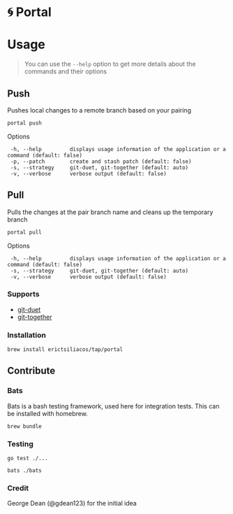 # 🌀 Portal

# Usage

> You can use the `--help` option to get more details about the commands and their options

## Push

Pushes local changes to a remote branch based on your pairing

```bash
portal push
```

Options

```
 -h, --help         displays usage information of the application or a command (default: false)
 -p, --patch        create and stash patch (default: false)
 -s, --strategy     git-duet, git-together (default: auto)
 -v, --verbose      verbose output (default: false)
```

## Pull

Pulls the changes at the pair branch name and cleans up the temporary branch

```bash
portal pull
```

Options

```
 -h, --help         displays usage information of the application or a command (default: false)
 -s, --strategy     git-duet, git-together (default: auto)
 -v, --verbose      verbose output (default: false)
```
  
### Supports
- [git-duet](https://github.com/git-duet/git-duet)
- [git-together](https://github.com/kejadlen/git-together)

  
### Installation
```brew install erictsiliacos/tap/portal```

## Contribute

### Bats
Bats is a bash testing framework, used here for integration tests. This can be installed with homebrew.

```brew bundle```

### Testing
```go test ./...```

```bats ./bats```

### Credit 

George Dean (@gdean123) for the initial idea
